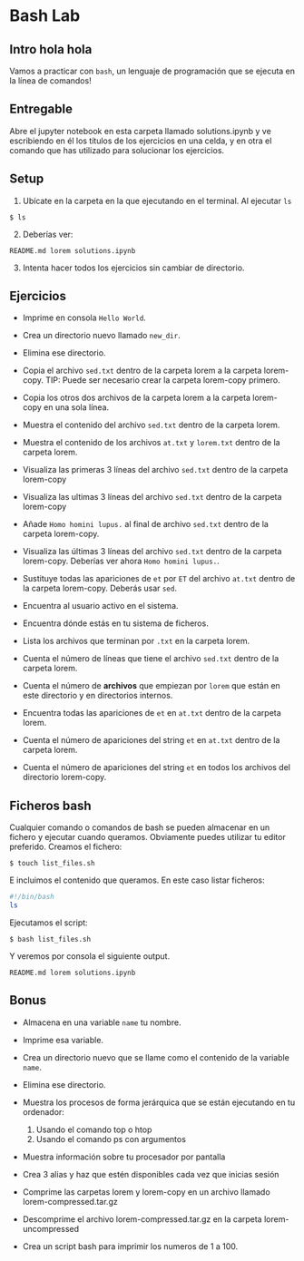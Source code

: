 # Bash Lab

## Intro hola hola 

Vamos a practicar con `bash`, un lenguaje de programación que se ejecuta en la línea de comandos!


## Entregable

Abre el  jupyter notebook en esta carpeta llamado solutions.ipynb y ve escribiendo en él los títulos de los ejercicios en una celda, y en otra el comando que has utilizado para solucionar los ejercicios. 

## Setup

1. Ubícate en la carpeta en la que ejecutando en el terminal. Al ejecutar `ls` 
```console
$ ls
```

2. Deberías ver: 
```console
README.md lorem solutions.ipynb
```
3. Intenta hacer todos los ejercicios sin cambiar de directorio. 

## Ejercicios

* Imprime en consola `Hello World`.

* Crea un directorio nuevo llamado `new_dir`.

* Elimina ese directorio.

* Copia el archivo `sed.txt` dentro de la carpeta lorem a la carpeta lorem-copy. TIP: Puede ser necesario crear la carpeta lorem-copy primero. 

* Copia los otros dos archivos de la carpeta lorem a la carpeta lorem-copy en una sola línea. 

* Muestra el contenido del archivo `sed.txt` dentro de la carpeta lorem. 

* Muestra el contenido de los archivos `at.txt` y `lorem.txt` dentro de la carpeta lorem. 

* Visualiza las primeras 3 líneas del archivo `sed.txt` dentro de la carpeta lorem-copy 

* Visualiza las ultimas 3 líneas del archivo `sed.txt` dentro de la carpeta lorem-copy 

* Añade `Homo homini lupus.` al final de archivo `sed.txt` dentro de la carpeta lorem-copy. 

* Visualiza las últimas 3 líneas del archivo `sed.txt` dentro de la carpeta lorem-copy. Deberías ver ahora `Homo homini lupus.`. 

* Sustituye todas las apariciones de `et` por `ET` del archivo `at.txt` dentro de la carpeta lorem-copy. Deberás usar `sed`. 

* Encuentra al usuario activo en el sistema.

* Encuentra dónde estás en tu sistema de ficheros.

* Lista los archivos que terminan por `.txt` en la carpeta lorem.

* Cuenta el número de líneas que tiene el archivo `sed.txt` dentro de la carpeta lorem. 

* Cuenta el número de **archivos** que empiezan por `lorem` que están en este directorio y en directorios internos.

* Encuentra todas las apariciones de `et` en `at.txt` dentro de la carpeta lorem.

* Cuenta el número de apariciones del string `et` en `at.txt` dentro de la carpeta lorem. 

*  Cuenta el número de apariciones del string `et` en todos los archivos del directorio lorem-copy. 

## Ficheros bash

Cualquier comando o comandos de bash se pueden almacenar en un fichero y ejecutar cuando queramos. 
Obviamente puedes utilizar tu editor preferido. Creamos el fichero: 
```
$ touch list_files.sh
```

E incluimos el contenido que queramos. En este caso listar ficheros:
```bash
#!/bin/bash
ls
```

Ejecutamos el script:
```
$ bash list_files.sh
```

Y veremos por consola el siguiente output. 
```console
README.md lorem solutions.ipynb
```

## Bonus

* Almacena en una variable `name` tu nombre.

* Imprime esa variable.

* Crea un directorio nuevo que se llame como el contenido de la variable `name`.

* Elimina ese directorio. 

* Muestra los procesos de forma jerárquica que se están ejecutando en tu ordenador:
    1. Usando el comando top o htop
    2. Usando el comando ps con argumentos

* Muestra información sobre tu procesador por pantalla

* Crea 3 alias y haz que estén disponibles cada vez que inicias sesión

* Comprime las carpetas lorem y lorem-copy en un archivo llamado lorem-compressed.tar.gz

* Descomprime el archivo lorem-compressed.tar.gz en la carpeta lorem-uncompressed

* Crea un script bash para imprimir los numeros de 1 a 100.